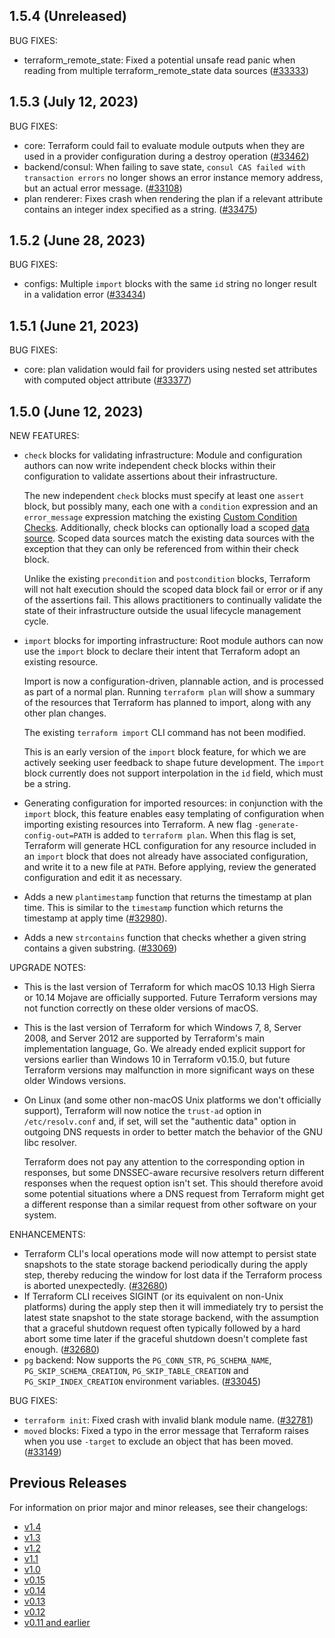 ## 1.5.4 (Unreleased)

BUG FIXES:

* terraform_remote_state: Fixed a potential unsafe read panic when reading from multiple terraform_remote_state data sources ([#33333](https://github.com/hashicorp/terraform/issues/33333))

## 1.5.3 (July 12, 2023)

BUG FIXES:

* core: Terraform could fail to evaluate module outputs when they are used in a provider configuration during a destroy operation ([#33462](https://github.com/hashicorp/terraform/pull/33462))
* backend/consul: When failing to save state, `consul CAS failed with transaction errors` no longer shows an error instance memory address, but an actual error message. ([#33108](https://github.com/hashicorp/terraform/pull/33108))
* plan renderer: Fixes crash when rendering the plan if a relevant attribute contains an integer index specified as a string. ([#33475](https://github.com/hashicorp/terraform/issues/33475))

## 1.5.2 (June 28, 2023)

BUG FIXES:

* configs: Multiple `import` blocks with the same `id` string no longer result in a validation error ([#33434](https://github.com/hashicorp/terraform/issues/33434))

## 1.5.1 (June 21, 2023)

BUG FIXES:

* core: plan validation would fail for providers using nested set attributes with computed object attribute ([#33377](https://github.com/hashicorp/terraform/issues/33377))

## 1.5.0 (June 12, 2023)

NEW FEATURES:

* `check` blocks for validating infrastructure: Module and configuration authors can now write independent check blocks within their configuration to validate assertions about their infrastructure.

    The new independent `check` blocks must specify at least one `assert` block, but possibly many, each one with a `condition` expression and an `error_message` expression matching the existing [Custom Condition Checks](https://developer.hashicorp.com/terraform/language/v1.4.x/expressions/custom-conditions).
    Additionally, check blocks can optionally load a scoped [data source](https://developer.hashicorp.com/terraform/language/v1.4.x/data-sources). Scoped data sources match the existing data sources with the exception that they can only be referenced from within their check block.

    Unlike the existing `precondition` and `postcondition` blocks, Terraform will not halt execution should the scoped data block fail or error or if any of the assertions fail.
    This allows practitioners to continually validate the state of their infrastructure outside the usual lifecycle management cycle.

* `import` blocks for importing infrastructure: Root module authors can now use the `import` block to declare their intent that Terraform adopt an existing resource.

    Import is now a configuration-driven, plannable action, and is processed as part of a normal plan. Running `terraform plan` will show a summary of the resources that Terraform has planned to import, along with any other plan changes.

    The existing `terraform import` CLI command has not been modified.

    This is an early version of the `import` block feature, for which we are actively seeking user feedback to shape future development. The `import` block currently does not support interpolation in the `id` field, which must be a string.

* Generating configuration for imported resources: in conjunction with the `import` block, this feature enables easy templating of configuration when importing existing resources into Terraform. A new flag `-generate-config-out=PATH` is added to `terraform plan`. When this flag is set, Terraform will generate HCL configuration for any resource included in an `import` block that does not already have associated configuration, and write it to a new file at `PATH`. Before applying, review the generated configuration and edit it as necessary.

* Adds a new `plantimestamp` function that returns the timestamp at plan time. This is similar to the `timestamp` function which returns the timestamp at apply time ([#32980](https://github.com/hashicorp/terraform/pull/32980)).
* Adds a new `strcontains` function that checks whether a given string contains a given substring. ([#33069](https://github.com/hashicorp/terraform/issues/33069))


UPGRADE NOTES:

* This is the last version of Terraform for which macOS 10.13 High Sierra or 10.14 Mojave are officially supported. Future Terraform versions may not function correctly on these older versions of macOS.
* This is the last version of Terraform for which Windows 7, 8, Server 2008, and Server 2012 are supported by Terraform's main implementation language, Go. We already ended explicit support for versions earlier than Windows 10 in Terraform v0.15.0, but future Terraform versions may malfunction in more significant ways on these older Windows versions.
* On Linux (and some other non-macOS Unix platforms we don't officially support), Terraform will now notice the `trust-ad` option in `/etc/resolv.conf` and, if set, will set the "authentic data" option in outgoing DNS requests in order to better match the behavior of the GNU libc resolver.

    Terraform does not pay any attention to the corresponding option in responses, but some DNSSEC-aware recursive resolvers return different responses when the request option isn't set. This should therefore avoid some potential situations where a DNS request from Terraform might get a different response than a similar request from other software on your system.

ENHANCEMENTS:

* Terraform CLI's local operations mode will now attempt to persist state snapshots to the state storage backend periodically during the apply step, thereby reducing the window for lost data if the Terraform process is aborted unexpectedly. ([#32680](https://github.com/hashicorp/terraform/issues/32680))
* If Terraform CLI receives SIGINT (or its equivalent on non-Unix platforms) during the apply step then it will immediately try to persist the latest state snapshot to the state storage backend, with the assumption that a graceful shutdown request often typically followed by a hard abort some time later if the graceful shutdown doesn't complete fast enough. ([#32680](https://github.com/hashicorp/terraform/issues/32680))
* `pg` backend: Now supports the `PG_CONN_STR`, `PG_SCHEMA_NAME`, `PG_SKIP_SCHEMA_CREATION`, `PG_SKIP_TABLE_CREATION` and `PG_SKIP_INDEX_CREATION` environment variables. ([#33045](https://github.com/hashicorp/terraform/issues/33045))

BUG FIXES:

* `terraform init`: Fixed crash with invalid blank module name. ([#32781](https://github.com/hashicorp/terraform/issues/32781))
* `moved` blocks: Fixed a typo in the error message that Terraform raises when you use `-target` to exclude an object that has been moved. ([#33149](https://github.com/hashicorp/terraform/issues/33149))

## Previous Releases

For information on prior major and minor releases, see their changelogs:

* [v1.4](https://github.com/hashicorp/terraform/blob/v1.4/CHANGELOG.md)
* [v1.3](https://github.com/hashicorp/terraform/blob/v1.3/CHANGELOG.md)
* [v1.2](https://github.com/hashicorp/terraform/blob/v1.2/CHANGELOG.md)
* [v1.1](https://github.com/hashicorp/terraform/blob/v1.1/CHANGELOG.md)
* [v1.0](https://github.com/hashicorp/terraform/blob/v1.0/CHANGELOG.md)
* [v0.15](https://github.com/hashicorp/terraform/blob/v0.15/CHANGELOG.md)
* [v0.14](https://github.com/hashicorp/terraform/blob/v0.14/CHANGELOG.md)
* [v0.13](https://github.com/hashicorp/terraform/blob/v0.13/CHANGELOG.md)
* [v0.12](https://github.com/hashicorp/terraform/blob/v0.12/CHANGELOG.md)
* [v0.11 and earlier](https://github.com/hashicorp/terraform/blob/v0.11/CHANGELOG.md)
